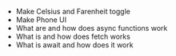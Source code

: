  - Make Celsius and Farenheit toggle
 - Make Phone UI
 - What are and how does async functions work 
 - What is and how does fetch works
 - What is await and how does it work